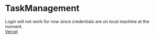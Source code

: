 ﻿# TaskManagement

Login will not work for now since credentials are on local machine at the moment. <br />
[Vercel](https://tms-atariopz.vercel.app/)
